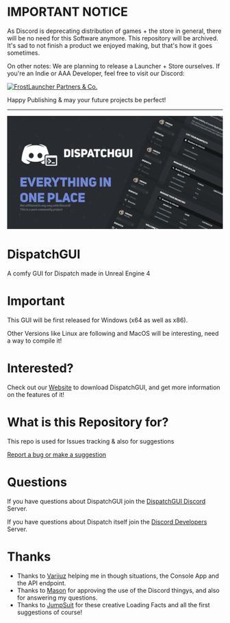 # IMPORTANT NOTICE
As Discord is deprecating distribution of games + the store in general, there will be no need for this Software anymore. 
This repository will be archived. It's sad to not finish a product we enjoyed making, but that's how it goes sometimes.

On other notes:
We are planning to release a Launcher + Store ourselves. If you're an Indie or AAA Developer, feel free to visit our Discord:

[![FrostLauncher Partners & Co.](https://img.shields.io/discord/824236785373806672?label=FrostLauncher&logo=discord&style=for-the-badge)](https://discord.gg/S6R5NDnZMA)


Happy Publishing & may your future projects be perfect!



------------------





![Screenshot](images/Cover.png)

# DispatchGUI
A comfy GUI for Dispatch made in Unreal Engine 4

# Important
This GUI will be first released for Windows (x64 as well as x86).

Other Versions like Linux are following and MacOS will be interesting, need a way to compile it!

# Interested?
Check out our [Website](https://dispatchgui.frostfightstudios.com) to download DispatchGUI, and
get more information on the features of it!

# What is this Repository for?
This repo is used for Issues tracking & also for suggestions

[Report a bug or make a suggestion](https://github.com/Hibiikiii/Dispatch-GUI/issues/new/choose)

# Questions
If you have questions about DispatchGUI join the [DispatchGUI Discord](https://discord.gg/tAZdxbb) Server.

If you have questions about Dispatch itself join the [Discord Developers](https://discord.gg/discord-developers) Server.

# Thanks
- Thanks to [Variiuz](https://twitter.com/Variiuz) helping me in though situations, the Console App and the API endpoint.
- Thanks to [Mason](https://github.com/msciotti) for approving the use of the Discord thingys, and also for answering my questions.
- Thanks to [JumpSuit](https://twitter.com/JSA_Dev) for these creative Loading Facts and all the first suggestions of course!

